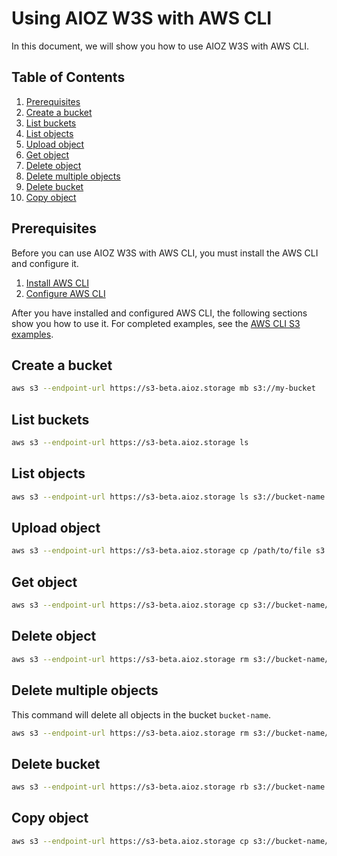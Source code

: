 # Using AIOZ W3S with AWS CLI

In this document, we will show you how to use AIOZ W3S with AWS CLI.

## Table of Contents

1. [Prerequisites](#prerequisites)
2. [Create a bucket](#create-a-bucket)
3. [List buckets](#list-buckets)
4. [List objects](#list-objects)
5. [Upload object](#upload-object)
6. [Get object](#get-object)
7. [Delete object](#delete-object)
8. [Delete multiple objects](#delete-multiple-objects)
9. [Delete bucket](#delete-bucket)
10. [Copy object](#copy-object)

## Prerequisites

Before you can use AIOZ W3S with AWS CLI, you must install the AWS CLI and configure it.

1. [Install AWS CLI](https://docs.aws.amazon.com/cli/latest/userguide/cli-chap-install.html)
2. [Configure AWS CLI](https://docs.aws.amazon.com/cli/latest/userguide/cli-chap-configure.html)

After you have installed and configured AWS CLI, the following sections show you how to use it. For completed examples, see the [AWS CLI S3 examples](https://docs.aws.amazon.com/cli/latest/userguide/cli-services-s3-commands.html).

## Create a bucket

```bash
aws s3 --endpoint-url https://s3-beta.aioz.storage mb s3://my-bucket
```

## List buckets

```bash
aws s3 --endpoint-url https://s3-beta.aioz.storage ls
```

## List objects

```bash
aws s3 --endpoint-url https://s3-beta.aioz.storage ls s3://bucket-name
```

## Upload object

```bash
aws s3 --endpoint-url https://s3-beta.aioz.storage cp /path/to/file s3://bucket-name
```

## Get object

```bash
aws s3 --endpoint-url https://s3-beta.aioz.storage cp s3://bucket-name/file /path/to/file
```

## Delete object

```bash
aws s3 --endpoint-url https://s3-beta.aioz.storage rm s3://bucket-name/file
```

## Delete multiple objects

This command will delete all objects in the bucket `bucket-name`.

```bash
aws s3 --endpoint-url https://s3-beta.aioz.storage rm s3://bucket-name/ --recursive
```

## Delete bucket

```bash
aws s3 --endpoint-url https://s3-beta.aioz.storage rb s3://bucket-name
```

## Copy object

```bash
aws s3 --endpoint-url https://s3-beta.aioz.storage cp s3://bucket-name/file s3://bucket-name/file
```

